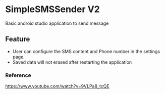 # SimpleSMSSender V2
Basic android studio application to send message

## Feature

* User can configure the SMS content and Phone number in the settings page.
* Saved data will not erased after restarting the application




### Reference 
https://www.youtube.com/watch?v=9VLPa8_tcQE
